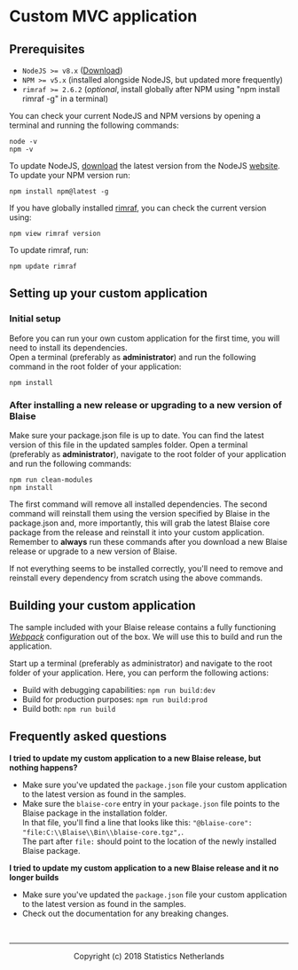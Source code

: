 # Custom MVC application

## Prerequisites

* `NodeJS >= v8.x` ([Download](https://nodejs.org/en/))
* `NPM >= v5.x` (installed alongside NodeJS, but updated more frequently)
* `rimraf >= 2.6.2` (*optional*, install globally after NPM using "npm install rimraf -g" in a terminal)

You can check your current NodeJS and NPM versions by opening a terminal and running the following commands:

    node -v
    npm -v

To update NodeJS, [download](https://nodejs.org/en/) the latest version from the NodeJS [website](https://nodejs.org/en/).<br>To update your NPM version run:

    npm install npm@latest -g

If you have globally installed [rimraf](https://www.npmjs.com/package/rimraf), you can check the current version using:

    npm view rimraf version

To update rimraf, run:

    npm update rimraf

## Setting up your custom application

### Initial setup

Before you can run your own custom application for the first time, you will need to install its dependencies.<br> Open a terminal (preferably as **administrator**) and run the following command in the root folder of your application:

    npm install

### After installing a new release or upgrading to a new version of Blaise

Make sure your package.json file is up to date. You can find the latest version of this file in the updated samples folder. Open a terminal (preferably as **administrator**), navigate to the root folder of your application and run the following commands:

    npm run clean-modules
    npm install

The first command will remove all installed dependencies. The second command will reinstall them using the version specified by Blaise in the package.json and, more importantly, this will grab the latest Blaise core package from the release and reinstall it into your custom application. Remember to **always** run these commands after you download a new Blaise release or upgrade to a new version of Blaise.

If not everything seems to be installed correctly, you'll need to remove and reinstall every dependency from scratch using the above commands.

## Building your custom application

The sample included with your Blaise release contains a fully functioning [_Webpack_](https://webpack.js.org/) configuration out of the box. We will use this to build and run the application.

Start up a terminal (preferably as administrator) and navigate to the root folder of your application. Here, you can perform the following actions:

* Build with debugging capabilities: `npm run build:dev`
* Build for production purposes: `npm run build:prod`
* Build both: `npm run build`

## Frequently asked questions

**I tried to update my custom application to a new Blaise release, but nothing happens?**

* Make sure you've updated the `package.json` file your custom application to the latest version as found in the samples.
* Make sure the `blaise-core` entry in your `package.json` file points to the Blaise package in the installation folder.<br>In that file, you'll find a line that looks like this: `"@blaise-core": "file:C:\\Blaise\\Bin\\blaise-core.tgz",`.<br>The part after `file:` should point to the location of the newly installed Blaise package.

**I tried to update my custom application to a new Blaise release and it no longer builds**

* Make sure you've updated the `package.json` file your custom application to the latest version as found in the samples.
* Check out the documentation for any breaking changes.

<br><hr><center>Copyright (c) 2018 Statistics Netherlands</center>
